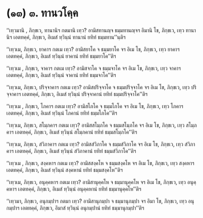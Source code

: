 <h1>(๑๓) ๓. ทานวโคฺค</h1>
<p> ‘‘เทฺวมานิ , ภิกฺขเว, ทานานิฯ กตมานิ เทฺว? อามิสทานญฺจ ธมฺมทานญฺจฯ อิมานิ โข, ภิกฺขเว, เทฺว ทานานิฯ เอตทคฺคํ, ภิกฺขเว, อิเมสํ ทฺวินฺนํ ทานานํ ยทิทํ ธมฺมทาน’’นฺติฯ</p>


<p> ‘‘เทฺวเม, ภิกฺขเว, ยาคาฯ กตเม เทฺว? อามิสยาโค จ ธมฺมยาโค จฯ อิเม โข, ภิกฺขเว, เทฺว ยาคาฯ เอตทคฺคํ, ภิกฺขเว, อิเมสํ ทฺวินฺนํ ยาคานํ ยทิทํ ธมฺมยาโค’’ติฯ</p>


<p> ‘‘เทฺวเม , ภิกฺขเว, จาคาฯ กตเม เทฺว? อามิสจาโค จ ธมฺมจาโค จฯ อิเม โข, ภิกฺขเว, เทฺว จาคาฯ เอตทคฺคํ, ภิกฺขเว, อิเมสํ  ทฺวินฺนํ จาคานํ ยทิทํ ธมฺมจาโค’’ติฯ</p>


<p> ‘‘เทฺวเม, ภิกฺขเว, ปริจฺจาคาฯ กตเม เทฺว? อามิสปริจฺจาโค จ ธมฺมปริจฺจาโค จฯ อิเม โข, ภิกฺขเว, เทฺว ปริจฺจาคาฯ เอตทคฺคํ, ภิกฺขเว, อิเมสํ ทฺวินฺนํ ปริจฺจาคานํ ยทิทํ ธมฺมปริจฺจาโค’’ติฯ</p>


<p> ‘‘เทฺวเม , ภิกฺขเว, โภคาฯ กตเม เทฺว? อามิสโภโค จ ธมฺมโภโค จฯ อิเม โข, ภิกฺขเว, เทฺว โภคาฯ เอตทคฺคํ, ภิกฺขเว, อิเมสํ ทฺวินฺนํ โภคานํ ยทิทํ ธมฺมโภโค’’ติฯ</p>


<p> ‘‘เทฺวเม, ภิกฺขเว, สโมฺภคาฯ กตเม เทฺว? อามิสสโมฺภโค จ ธมฺมสโมฺภโค จฯ อิเม โข, ภิกฺขเว, เทฺว สโมฺภคาฯ เอตทคฺคํ, ภิกฺขเว, อิเมสํ ทฺวินฺนํ สโมฺภคานํ ยทิทํ ธมฺมสโมฺภโค’’ติฯ</p>


<p> ‘‘เทฺวเม, ภิกฺขเว, สํวิภาคาฯ กตเม เทฺว? อามิสสํวิภาโค จ ธมฺมสํวิภาโค จฯ อิเม โข, ภิกฺขเว, เทฺว สํวิภาคาฯ เอตทคฺคํ, ภิกฺขเว, อิเมสํ ทฺวินฺนํ สํวิภาคานํ ยทิทํ ธมฺมสํวิภาโค’’ติฯ</p>


<p> ‘‘เทฺวเม , ภิกฺขเว, สงฺคหาฯ กตเม เทฺว? อามิสสงฺคโห จ ธมฺมสงฺคโห จฯ อิเม โข, ภิกฺขเว, เทฺว สงฺคหาฯ เอตทคฺคํ, ภิกฺขเว, อิเมสํ ทฺวินฺนํ สงฺคหานํ ยทิทํ ธมฺมสงฺคโห’’ติฯ</p>


<p> ‘‘เทฺวเม, ภิกฺขเว, อนุคฺคหาฯ กตเม เทฺว? อามิสานุคฺคโห จ ธมฺมานุคฺคโห จฯ อิเม โข, ภิกฺขเว, เทฺว อนุคฺคหาฯ เอตทคฺคํ, ภิกฺขเว, อิเมสํ ทฺวินฺนํ อนุคฺคหานํ ยทิทํ ธมฺมานุคฺคโห’’ติฯ</p>


<p> ‘‘เทฺวมา, ภิกฺขเว, อนุกมฺปาฯ กตมา เทฺว? อามิสานุกมฺปา  จ ธมฺมานุกมฺปา จฯ อิมา โข, ภิกฺขเว, เทฺว อนุกมฺปาฯ เอตทคฺคํ, ภิกฺขเว, อิมาสํ ทฺวินฺนํ อนุกมฺปานํ ยทิทํ ธมฺมานุกมฺปา’’ติฯ</p>

</p>





